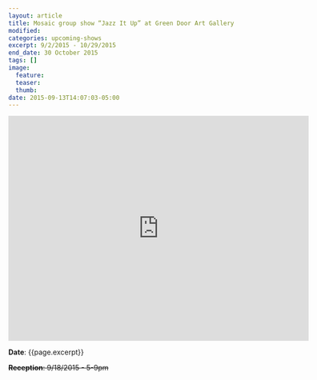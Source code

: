 ```yaml
---
layout: article
title: Mosaic group show “Jazz It Up” at Green Door Art Gallery
modified:
categories: upcoming-shows
excerpt: 9/2/2015 - 10/29/2015
end_date: 30 October 2015
tags: []
image:
  feature:
  teaser:
  thumb:
date: 2015-09-13T14:07:03-05:00
---
```


<iframe src="https://www.google.com/maps/embed?pb=!1m18!1m12!1m3!1d389.799151255812!2d-90.3597238278445!3d38.5938189691244!2m3!1f0!2f0!3f0!3m2!1i1024!2i768!4f13.1!3m3!1m2!1s0x87d8cb941147ae2b%3A0x15004f7519f855f9!2s21+N+Gore+Ave%2C+Webster+Groves%2C+MO+63119!5e0!3m2!1sen!2sus!4v1442197016065" width="600" height="450" frameborder="0" style="border:0" allowfullscreen></iframe>

**Date**: {{page.excerpt}}

<del>**Reception**: 9/18/2015 - 5-9pm</del>
